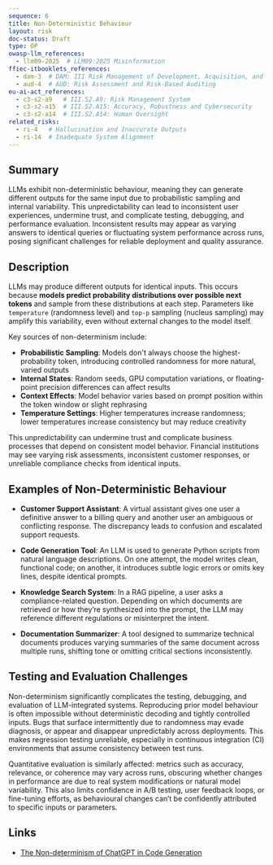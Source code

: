 ```yaml
---
sequence: 6
title: Non-Deterministic Behaviour
layout: risk
doc-status: Draft
type: OP
owasp-llm_references:
  - llm09-2025  # LLM09:2025 Misinformation
ffiec-itbooklets_references:
  - dam-3  # DAM: III Risk Management of Development, Acquisition, and Maintenance
  - aud-4  # AUD: Risk Assessment and Risk-Based Auditing
eu-ai-act_references:
  - c3-s2-a9   # III.S2.A9: Risk Management System
  - c3-s2-a15  # III.S2.A15: Accuracy, Robustness and Cybersecurity
  - c3-s2-a14  # III.S2.A14: Human Oversight
related_risks:
  - ri-4   # Hallucination and Inaccurate Outputs
  - ri-14  # Inadequate System Alignment
---
```


## Summary

LLMs exhibit non-deterministic behaviour, meaning they can generate different outputs for the same input due to probabilistic sampling and internal variability. This unpredictability can lead to inconsistent user experiences, undermine trust, and complicate testing, debugging, and performance evaluation. Inconsistent results may appear as varying answers to identical queries or fluctuating system performance across runs, posing significant challenges for reliable deployment and quality assurance.

## Description

LLMs may produce different outputs for identical inputs. This occurs because **models predict probability distributions over possible next tokens** and sample from these distributions at each step. Parameters like `temperature` (randomness level) and `top-p` sampling (nucleus sampling) may amplify this variability, even without external changes to the model itself.

Key sources of non-determinism include:

* **Probabilistic Sampling**: Models don't always choose the highest-probability token, introducing controlled randomness for more natural, varied outputs
* **Internal States**: Random seeds, GPU computation variations, or floating-point precision differences can affect results
* **Context Effects**: Model behavior varies based on prompt position within the token window or slight rephrasing
* **Temperature Settings**: Higher temperatures increase randomness; lower temperatures increase consistency but may reduce creativity

This unpredictability can undermine trust and complicate business processes that depend on consistent model behavior. Financial institutions may see varying risk assessments, inconsistent customer responses, or unreliable compliance checks from identical inputs.


## Examples of Non-Deterministic Behaviour

* **Customer Support Assistant**: A virtual assistant gives one user a definitive answer to a billing query and another user an ambiguous or conflicting response. The discrepancy leads to confusion and escalated support requests.

* **Code Generation Tool**: An LLM is used to generate Python scripts from natural language descriptions. On one attempt, the model writes clean, functional code; on another, it introduces subtle logic errors or omits key lines, despite identical prompts.

* **Knowledge Search System**: In a RAG pipeline, a user asks a compliance-related question. Depending on which documents are retrieved or how they’re synthesized into the prompt, the LLM may reference different regulations or misinterpret the intent.

* **Documentation Summarizer**: A tool designed to summarize technical documents produces varying summaries of the same document across multiple runs, shifting tone or omitting critical sections inconsistently.


## Testing and Evaluation Challenges

Non-determinism significantly complicates the testing, debugging, and evaluation of LLM-integrated systems. Reproducing prior model behaviour is often impossible without deterministic decoding and tightly controlled inputs. Bugs that surface intermittently due to randomness may evade diagnosis, or appear and disappear unpredictably across deployments. This makes regression testing unreliable, especially in continuous integration (CI) environments that assume consistency between test runs.

Quantitative evaluation is similarly affected: metrics such as accuracy, relevance, or coherence may vary across runs, obscuring whether changes in performance are due to real system modifications or natural model variability. This also limits confidence in A/B testing, user feedback loops, or fine-tuning efforts, as behavioural changes can’t be confidently attributed to specific inputs or parameters.

## Links

 - [The Non-determinism of ChatGPT in Code Generation](https://arxiv.org/abs/2308.02828)
